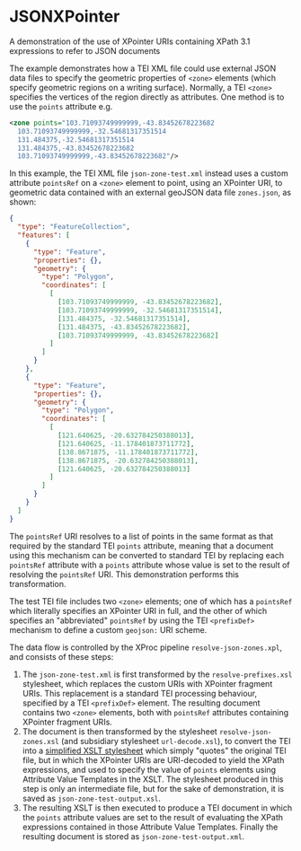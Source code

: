 # JSONXPointer
A demonstration of the use of XPointer URIs containing XPath 3.1 expressions to refer to JSON documents

The example demonstrates how a TEI XML file could use external JSON data files to specify the geometric properties of
`<zone>` elements (which specify geometric regions on a writing surface). Normally, a TEI `<zone>` specifies the vertices of the region directly as attributes. One method is to use the `points` attribute e.g.
```xml
<zone points="103.71093749999999,-43.83452678223682
  103.71093749999999,-32.54681317351514
  131.484375,-32.54681317351514
  131.484375,-43.83452678223682
  103.71093749999999,-43.83452678223682"/>
```
In this example, the TEI XML file `json-zone-test.xml` instead uses a custom attribute `pointsRef` on a `<zone>`
element to point, using an XPointer URI, to geometric data contained with an external geoJSON data file `zones.json`, as shown:
```json
{
  "type": "FeatureCollection",
  "features": [
    {
      "type": "Feature",
      "properties": {},
      "geometry": {
        "type": "Polygon",
        "coordinates": [
          [
            [103.71093749999999, -43.83452678223682],
            [103.71093749999999, -32.54681317351514],
            [131.484375, -32.54681317351514],
            [131.484375, -43.83452678223682],
            [103.71093749999999, -43.83452678223682]
          ]
        ]
      }
    },
    {
      "type": "Feature",
      "properties": {},
      "geometry": {
        "type": "Polygon",
        "coordinates": [
          [
            [121.640625, -20.632784250388013],
            [121.640625, -11.178401873711772],
            [138.8671875, -11.178401873711772],
            [138.8671875, -20.632784250388013],
            [121.640625, -20.632784250388013]
          ]
        ]
      }
    }
  ]
}
```
The `pointsRef` URI resolves to a list of points in the same format as that required by the standard TEI `points` attribute, meaning that a document using this mechanism can be converted to standard TEI by replacing each `pointsRef` attribute with a `points` attribute whose value is set to the result of resolving the `pointsRef` URI. This demonstration performs this transformation.

The test TEI file includes two `<zone>` elements; one of which has a `pointsRef` which literally specifies an XPointer URI in full, and the other of which specifies an "abbreviated" `pointsRef`
by using the TEI `<prefixDef>` mechanism to define a custom `geojson:` URI scheme.

The data flow is controlled by the XProc pipeline `resolve-json-zones.xpl`, and consists of these steps:

1. The `json-zone-test.xml` is first transformed by the `resolve-prefixes.xsl` stylesheet, which replaces the custom URIs
with XPointer fragment URIs. This replacement is a standard TEI processing behaviour, specified by a TEI `<prefixDef>` element.
The resulting document contains two `<zone>` elements, both with `pointsRef` attributes containing XPointer fragment URIs.
2. The document is then transformed by the stylesheet `resolve-json-zones.xsl` (and subsidiary stylesheet `url-decode.xsl`), 
to convert the TEI into a [simplified XSLT stylesheet](https://www.w3.org/TR/xslt-30/#simplified-stylesheet) which simply
"quotes" the original TEI file, but in which the XPointer URIs are URI-decoded to yield the XPath expressions, and
used to specify the value of `points` elements using Attribute Value Templates in the XSLT. 
The stylesheet produced in this step is only an intermediate file, but for the sake of demonstration, it is saved as 
`json-zone-test-output.xsl`.
3. The resulting XSLT is then executed to produce a TEI document in which the `points` attribute values are set to the
result of evaluating the XPath expressions contained in those Attribute Value Templates. 
Finally the resulting document is stored as `json-zone-test-output.xml`.
